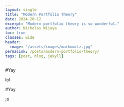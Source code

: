 ```yaml
---
layout: single
title: "Modern Portfolio Theory"
date: 2024-20-12
excerpt: "Modern portfolio theory is so wonderful."
author: Nicholas Wijaya
toc: true
classes: wide
header: 
  image: "/assets/images/markowitz.jpg"
permalink: /posts/modern-portfolio-theory/
tags: [post, blog, jekyll]
---
```


#Yay

lol

#Yay

;o
